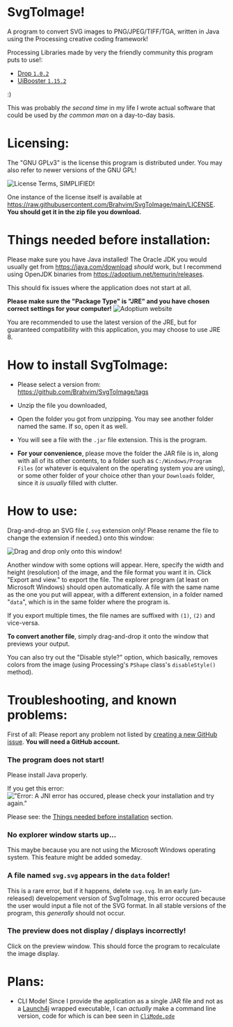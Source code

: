 # SvgToImage!
A program to convert SVG images to PNG/JPEG/TIFF/TGA, written in Java using the Processing creative coding framework!

Processing Libraries made by very the friendly community this program puts to use!:
- [Drop `1.0.2`](http://transfluxus.github.io/drop/)
- [UiBooster `1.15.2`](https://github.com/milchreis/UiBooster)

:)

This was probably *the second time* in my life I wrote actual software that could be used by *the common man* on a day-to-day basis.

# Licensing:
The "GNU GPLv3" is the license this program is distributed under.
You may also refer to newer versions of the GNU GPL!

![License Terms, SIMPLIFIED!](https://user-images.githubusercontent.com/69293652/194107886-c5a3e0b1-86fc-470c-94fc-9428d9ca3cc3.png)


One instance of the license itself is available at https://raw.githubusercontent.com/Brahvim/SvgToImage/main/LICENSE.
**You should get it in the zip file you download.**

# Things needed before installation:
Please make sure you have Java installed! The Oracle JDK you would usually get from https://java.com/download *should* work, but I recommend using OpenJDK binaries from https://adoptium.net/temurin/releases.

This should fix issues where the application does not start at all.

**Please make sure the "Package Type" is "JRE" and you have chosen correct settings for your computer!**
![Adoptium website](https://user-images.githubusercontent.com/69293652/194105344-23ead1ee-a611-45f9-90c1-e652f3764f86.png)

You are recommended to use the latest version of the JRE, but for guaranteed compatibility with this application, you may choose to use JRE 8.

# How to install SvgToImage:
- Please select a version from:
https://github.com/Brahvim/SvgToImage/tags

- Unzip the file you downloaded,
- Open the folder you got from unzipping. You may see another folder named the same. If so, open it as well.
- You will see a file with the `.jar` file extension. This is the program.
- **For your convenience**, please move the folder the JAR file is in, along with all of its other contents, to a folder such as `C:/Windows/Program Files` (or whatever is equivalent on the operating system you are using), or some other folder of your choice other than your `Downloads` folder, since it _is usually_ filled with clutter.

# How to use:
Drag-and-drop an SVG file (`.svg` extension only! Please rename the file to change the extension if needed.) onto this window:

![Drag and drop only onto this window!](https://user-images.githubusercontent.com/69293652/194111284-011cf772-ce3a-4e94-b703-44deb37cf892.png)

Another window with some options will appear.
Here, specify the width and height (resolution) of the image, and the file format you want it in.
Click "Export and view." to export the file. The explorer program (at least on Microsoft Windows) should open automatically. A file with the same name as the one you put will appear, with a different extension, in a folder named "`data`", which is in the same folder where the program is.

If you export multiple times, the file names are suffixed with `(1)`, `(2)` and vice-versa.

**To convert another file**, simply drag-and-drop it onto the window that previews your output.

You can also try out the "Disable style?" option, which basically, removes colors from the image (using Processing's `PShape` class's `disableStyle()` method).

# Troubleshooting, and known problems:

First of all:
Please report any problem not listed by [creating a new GitHub issue](https://github.com/Brahvim/SvgToImage/issues/new).
**You will need a GitHub account.**

### The program does not start!
Please install Java properly.

If you get this error:
!["Error: A JNI error has occured, please check your installation and try again."](https://user-images.githubusercontent.com/69293652/194116392-27bd3445-b1c0-4e2a-b6f3-62ecce1bded2.png)

Please see: the [Things needed before installation](https://github.com/Brahvim/SvgToImage/#things-needed-before-installation) section.

### No explorer window starts up...
  This maybe because you are not using the Microsoft Windows operating system. This feature might be added someday.

### A file named `svg.svg` appears in the `data` folder!
  This is a rare error, but if it happens, delete `svg.svg`. In an early (un-released) developement version of SvgToImage,
  this error occured because the user would input a file not of the SVG format. In all stable versions of the program, this _generally_ should not occur.

### The preview does not display / displays incorrectly!
  Click on the preview window. This should force the program to recalculate the image display.

# Plans:
- CLI Mode! Since I provide the application as a single JAR file and not as a [Launch4j](https://launch4j.sourceforge.net/) wrapped executable, 
  I can *actually* make a command line version, code for which is can bee seen in [`CliMode.pde`](https://github.com/Brahvim/SvgToImage/blob/main/CliMode.pde)
